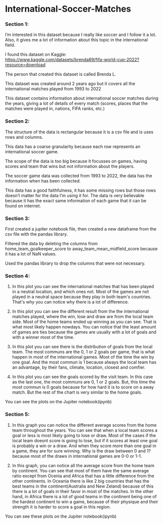 # International-Soccer-Matches
### Section 1: 

I’m interested in this dataset because I really like soccer and I follow it a lot. Also, it gives me a lot of information about this topic in the international field.

I found this dataset on Kaggle: https://www.kaggle.com/datasets/brenda89/fifa-world-cup-2022?resource=download

The person that created this dataset is called Brenda L.

This dataset was created around 2 years ago but it covers all the international matches played from 1993 to 2022

This dataset contains information about international soccer matches during the years, giving a lot of details of every match (scores, places that the matches were played in, nations, FIFA ranks, etc.)

### Section 2:

The structure of the data is rectangular because it is a csv file and is uses rows and columns.

This data has a coarse granularity because each row represents an international soccer game.

The scope of the data is too big because it focusses on games, having scores and team that wins but not information about the players.

The soccer game data was collected from 1993 to 2022, the data has the information when has been collected.

This data has a good faithfulness, it has some missing rows but those rows doesn’t matter for the data I’m using it for. The data is very believable because it has the exact same information of each game that it can be found on internet. 

### Section 3:

First created a jupiter notebook file, then created a new dataframe from the csv file with the pandas library.

Filtered the data by deleting the columns from home_team_goalkeeper_score to away_team_mean_midfield_score because it has a lot of NaN values.

Used the pandas library to drop the columns that were not necessary.

### Section 4:

1) In this plot you can see the international matches that has been played in a neutral location, and which ones not. Most of the games are not played in a neutral space because they play in both team's countries. That's why you can notice why there is a lot of difference.

2) In this plot you can see the different result from the the international matches played, where the win, lose and draw are from the local team side. Most of the home teams ended up winning as you can see. That is what most likely happen nowdays. You can notice that the least amount of games are ties because the games are usually with a lot of goals and with a winner most of the time.

3) In this plot you can see there is the distribution of goals from the local team. The most communs are the 0, 1 or 2 goals per game, that is what happen in most of the international games. Most of the time the win by one goal. And the most commun is 1 because always the local team has an advantage, by their fans, climate, location, closest and comfier.

4) In this plot you can see the goals scored by the visit team. In this case as the last one, the most communs are 0, 1 or 2 goals. But, this time the most commun is 0 goals because for how hard it is to score on a away match. But the rest of the chart is very similar to the home goals.

You can see the plots on the Jupiter notebook(ipynb)

### Section 5:

1) In this graph you can notice the different average scores from the home team throughout the years. You can see that when a local team scores a goal or less is most likely going to lose or draw. Most of the cases if the local team doesnt score is going to lose, but if it scores at least one goal is probably a win or a draw. And when they score more than one goal in a game, they are for sure winning. Why is the draw between 0 and 1? because most of the draws in international games are 0-0 or 1-1.

2) In this graph, you can notice all the average score from the home team by continent. You can see that most of them have the same average ratio except from Ocenia and Africa that has a little difference from the other continents. In Oceania there is like 2 big countries that has the best teams in the continent(Australia and New Zeland) because of this there is a lot of goals in their favor in most of the matches. In the other hand, in Africa there is a lot of good teams in the continent being one of the hardest continent to win a game, because of their physique and their strength it is harder to score a goal in this region.

You can see these plots on the Jupiter notebook(ipynb)

